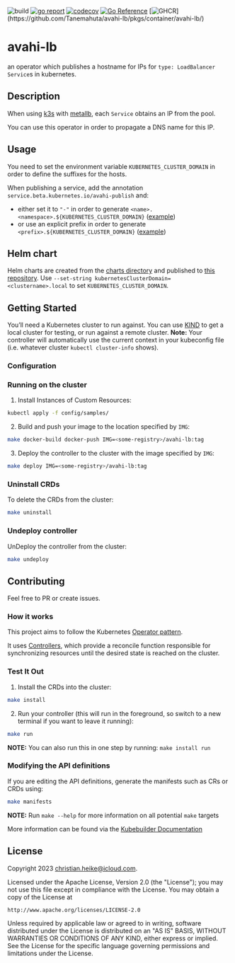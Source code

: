 ![build](https://github.com/Tanemahuta/avahi-lb/actions/workflows/verify.yml/badge.svg?branch=main)
[![go report](https://goreportcard.com/badge/github.com/Tanemahuta/avahi-lb)](https://goreportcard.com/report/github.com/Tanemahuta/avahi-lb)
[![codecov](https://codecov.io/gh/Tanemahuta/avahi-lb/branch/main/graph/badge.svg?token=FHO3AAZ41O)](https://codecov.io/gh/Tanemahuta/avahi-lb)
[![Go Reference](https://pkg.go.dev/badge/github.com/Tanemahuta/avahi-lb.svg)](https://pkg.go.dev/github.com/Tanemahuta/avahi-lb)
[![GHCR](https://ghcr-badge.egpl.dev/tanemahuta/avahi-lb/tags?trim=major,minor&label=latest&ignore=sha256*,v*)](https://github.com/Tanemahuta/avahi-lb/pkgs/container/avahi-lb/)

# avahi-lb

an operator which publishes a hostname for IPs for `type: LoadBalancer` `Service`s in kubernetes.

## Description

When using [k3s](https://k3s.io/) with [metallb](https://metallb.universe.tf/), each `Service` obtains an IP from the
pool.

You can use this operator in order to propagate a DNS name for this IP.

## Usage

You need to set the environment variable `KUBERNETES_CLUSTER_DOMAIN` in order to define the suffixes for the hosts.

When publishing a service, add the annotation `service.beta.kubernetes.io/avahi-publish` and:

- either set it to `"-"` in order to generate
  `<name>.<namespace>.${KUBERNETES_CLUSTER_DOMAIN}` ([example](config/samples/service.yaml))
- or use an explicit prefix in order to generate
  `<prefix>.${KUBERNETES_CLUSTER_DOMAIN}` ([example](config/samples/service_explicit.yaml))

## Helm chart

Helm charts are created from the [charts directory](charts) and published
to [this repository](https://tanemahuta.github.io/avahi-lb).
Use `--set-string kubernetesClusterDomain=<clustername>.local` to set `KUBERNETES_CLUSTER_DOMAIN`.

## Getting Started

You’ll need a Kubernetes cluster to run against. You can use [KIND](https://sigs.k8s.io/kind) to get a local cluster for
testing, or run against a remote cluster.
**Note:** Your controller will automatically use the current context in your kubeconfig file (i.e. whatever
cluster `kubectl cluster-info` shows).

### Configuration

### Running on the cluster

1. Install Instances of Custom Resources:

```sh
kubectl apply -f config/samples/
```

2. Build and push your image to the location specified by `IMG`:

```sh
make docker-build docker-push IMG=<some-registry>/avahi-lb:tag
```

3. Deploy the controller to the cluster with the image specified by `IMG`:

```sh
make deploy IMG=<some-registry>/avahi-lb:tag
```

### Uninstall CRDs

To delete the CRDs from the cluster:

```sh
make uninstall
```

### Undeploy controller

UnDeploy the controller from the cluster:

```sh
make undeploy
```

## Contributing

Feel free to PR or create issues.

### How it works

This project aims to follow the
Kubernetes [Operator pattern](https://kubernetes.io/docs/concepts/extend-kubernetes/operator/).

It uses [Controllers](https://kubernetes.io/docs/concepts/architecture/controller/),
which provide a reconcile function responsible for synchronizing resources until the desired state is reached on the
cluster.

### Test It Out

1. Install the CRDs into the cluster:

```sh
make install
```

2. Run your controller (this will run in the foreground, so switch to a new terminal if you want to leave it running):

```sh
make run
```

**NOTE:** You can also run this in one step by running: `make install run`

### Modifying the API definitions

If you are editing the API definitions, generate the manifests such as CRs or CRDs using:

```sh
make manifests
```

**NOTE:** Run `make --help` for more information on all potential `make` targets

More information can be found via the [Kubebuilder Documentation](https://book.kubebuilder.io/introduction.html)

## License

Copyright 2023 christian.heike@icloud.com.

Licensed under the Apache License, Version 2.0 (the "License");
you may not use this file except in compliance with the License.
You may obtain a copy of the License at

    http://www.apache.org/licenses/LICENSE-2.0

Unless required by applicable law or agreed to in writing, software
distributed under the License is distributed on an "AS IS" BASIS,
WITHOUT WARRANTIES OR CONDITIONS OF ANY KIND, either express or implied.
See the License for the specific language governing permissions and
limitations under the License.

